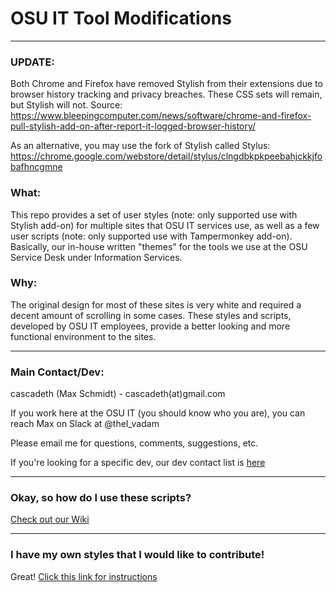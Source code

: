 # OSU IT Tool Modifications

***
### UPDATE: 
Both Chrome and Firefox have removed Stylish from their extensions due to browser history tracking and privacy breaches. 
These CSS sets will remain, but Stylish will not.  Source: https://www.bleepingcomputer.com/news/software/chrome-and-firefox-pull-stylish-add-on-after-report-it-logged-browser-history/  

As an alternative, you may use the fork of Stylish called Stylus: https://chrome.google.com/webstore/detail/stylus/clngdbkpkpeebahjckkjfobafhncgmne

### What:
This repo provides a set of user styles (note: only supported use with Stylish add-on) for multiple sites
that OSU IT services use, as well as a few user scripts (note: only supported use with Tampermonkey add-on).
Basically, our in-house written "themes" for the tools we use at
the OSU Service Desk under Information Services.

### Why:
The original design for most of these sites is very white and
required a decent amount of scrolling in some cases.  These 
styles and scripts, developed by OSU IT employees, provide 
a better looking and more functional environment to the sites.


***


### Main Contact/Dev: 

cascadeth (Max Schmidt) - cascadeth(at)gmail.com

If you work here at the OSU IT (you should know who you are), you can reach Max on Slack at @thel_vadam

Please email me for questions, comments, suggestions, etc.

If you're looking for a specific dev, our dev contact list is [here](https://github.com/cascadeth/OSU-IT-Tool-Mods/wiki/4-Dev-Contact-List)


***


### Okay, so how do I use these scripts?
[Check out our Wiki](https://github.com/cascadeth/OSU-IT-Tool-Mods/wiki/2-How-To-Install-Scripts-and-Styles)


***

### I have my own styles that I would like to contribute!
Great!  [Click this link for instructions](https://github.com/cascadeth/OSU-IT-Tool-Mods/wiki/3-How-To-Add-Your-Own-Styles-and-Scripts-to-the-Repo)
